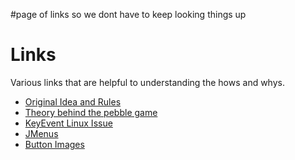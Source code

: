 #page of links so we dont have to keep looking things up

# Links #
Various links that are helpful to understanding the hows and whys.

  * [Original Idea and Rules](http://delphi.about.com/od/gameprogramming/a/aigamesample.htm)
  * [Theory behind the pebble game](http://linkage.cs.umass.edu/pg/bib.html)
  * [KeyEvent Linux Issue](http://stackoverflow.com/questions/3019308/adding-keylistener-to-a-jwindow-not-getting-any-key-events)
  * [JMenus](http://docs.oracle.com/javase/tutorial/uiswing/components/menu.html)
  * [Button Images](http://docs.oracle.com/javase/tutorial/uiswing/components/icon.html)